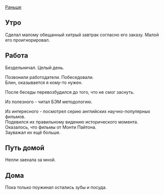 [Раньше](2019.11.13.md)
## Утро
Сделал малому обещанный хитрый завтрак согласно его заказу. Малой его проигнорировал.
## Работа
Бездельничал. Целый день.

Позвонили работодатели. Побеседовали.  
Блин, оказывается я кому-то нужен.

После беседы перевозбудился до того, что не смог заснуть.

Из полезного - читал БЭМ методологию.

Из интересного - посмотрел серию английских научно-популярных фильмов.  
Подевился их правильному видению исторического момента.  
Оказалось, что фильмы от Монти Пайтона.  
Зауважал их ещё больше.
## Путь домой
Нелли заехала за мной.
## Дома
Пока только поужинал остались зубы и посуда.